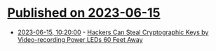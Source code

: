 # [Published on 2023-06-15](index.md)

* [2023-06-15, 10:20:00](https://soylentnews.org/article.pl?sid=23/06/14/0256238&from=rss) - [Hackers Can Steal Cryptographic Keys by Video-recording Power LEDs 60 Feet Away](https://soylentnews.org/article.pl?sid=23/06/14/0256238&from=rss)

